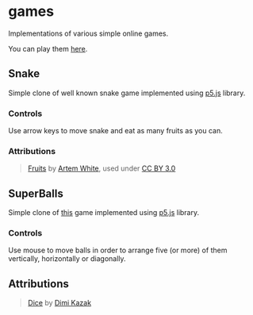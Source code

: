 # games
Implementations of various simple online games.

You can play them [here](https://czyzi0.github.io/games/).

## Snake
Simple clone of well known snake game implemented using [p5.js](https://p5js.org/) library.

### Controls
Use arrow keys to move snake and eat as many fruits as you can.

### Attributions
> [Fruits](https://www.iconfinder.com/iconsets/fruits-8) by [Artem White](https://www.iconfinder.com/ArtWhite), used under [CC BY 3.0](https://creativecommons.org/licenses/by/3.0/)

## SuperBalls
Simple clone of [this](http://www.superkulki.com/balls) game implemented using [p5.js](https://p5js.org/) library.

### Controls
Use mouse to move balls in order to arrange five (or more) of them vertically, horizontally or diagonally.

## Attributions
> [Dice](https://www.flaticon.com/free-icon/dice_246569) by [Dimi Kazak](https://www.flaticon.com/authors/dimi-kazak)
